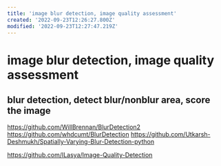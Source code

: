 ```yaml
---
title: 'image blur detection, image quality assessment'
created: '2022-09-23T12:26:27.800Z'
modified: '2022-09-23T12:27:47.219Z'
---
```


# image blur detection, image quality assessment

## blur detection, detect blur/nonblur area, score the image

https://github.com/WillBrennan/BlurDetection2
https://github.com/whdcumt/BlurDetection
https://github.com/Utkarsh-Deshmukh/Spatially-Varying-Blur-Detection-python

https://github.com/ILasya/Image-Quality-Detection

